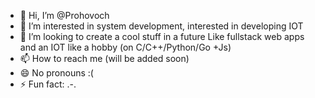 - 👋 Hi, I’m @Prohovoch
- 👀 I’m interested in system development, interested in developing IOT
- 💞️ I’m looking to create a cool stuff in a future Like fullstack web apps and an IOT like a hobby (on C/C++/Python/Go +Js)
- 📫 How to reach me (will be added soon)
- 😄 No pronouns :(
- ⚡ Fun fact: .-.

<!---
Prohovoch/Prohovoch is a ✨ special ✨ repository because its `README.md` (this file) appears on your GitHub profile.
You can click the Preview link to take a look at your changes.
--->

